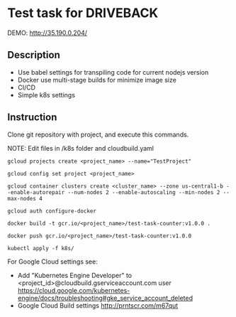 # Test task for DRIVEBACK

DEMO: http://35.190.0.204/

## Description

- Use babel settings for transpiling code  for current nodejs version
- Docker use multi-stage builds for minimize image size
- CI/CD
- Simple k8s settings

## Instruction

Clone git repository with project, and execute this commands.

NOTE: Edit files in /k8s folder and cloudbuild.yaml

``
gcloud projects create <project_name> --name="TestProject"
``

``
gcloud config set project <project_name>
``

``
gcloud container clusters create <cluster_name> --zone us-central1-b --enable-autorepair --num-nodes 2 --enable-autoscaling --min-nodes 2 --max-nodes 4
``

``
gcloud auth configure-docker
``

``
docker build -t gcr.io/<project_name>/test-task-counter:v1.0.0 .
``

``
docker push gcr.io/<project_name>/test-task-counter:v1.0.0
``

``
kubectl apply -f k8s/
``


For Google Cloud settings see:

- Add "Kubernetes Engine Developer" to <project_id>@cloudbuild.gserviceaccount.com user https://cloud.google.com/kubernetes-engine/docs/troubleshooting#gke_service_account_deleted
- Google Cloud Build settings http://prntscr.com/m67qut